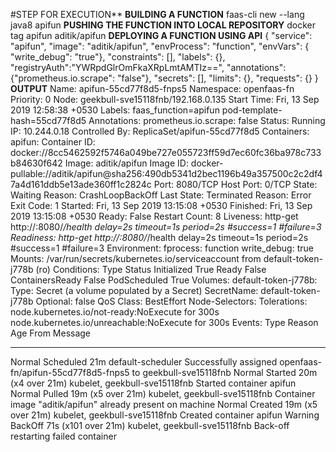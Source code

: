 #STEP FOR EXECUTION**
**BUILDING A FUNCTION**
faas-cli new --lang java8 apifun
**PUSHING THE FUNCTION INTO LOCAL REPOSITORY**
docker tag apifun aditik/apifun
**DEPLOYING A FUNCTION USING API**
{
  "service": "apifun",
  "image": "aditik/apifun",
  "envProcess": "function",
  "envVars": { "write_debug": "true"},
  "constraints": [],
  "labels": {},
  "registryAuth":"YWRpdGlrOmFkaXRpLmtAMTIz==",
  "annotations": {"prometheus.io.scrape": "false"},
  "secrets": [],
  "limits": {},
  "requests": {}
}
**OUTPUT**
Name:           apifun-55cd77f8d5-fnps5
Namespace:      openfaas-fn
Priority:       0
Node:           geekbull-sve15118fnb/192.168.0.135
Start Time:     Fri, 13 Sep 2019 12:58:38 +0530
Labels:         faas_function=apifun
                pod-template-hash=55cd77f8d5
Annotations:    prometheus.io.scrape: false
Status:         Running
IP:             10.244.0.18
Controlled By:  ReplicaSet/apifun-55cd77f8d5
Containers:
  apifun:
    Container ID:   docker://8cc5462592f5746a049be727e055723ff59d7ec60fc36ba978c733b84630f642
    Image:          aditik/apifun
    Image ID:       docker-pullable://aditik/apifun@sha256:490db5341d2bec1196b49a357500c2c2df47a4d161ddb5e13ade360ff1c2824c
    Port:           8080/TCP
    Host Port:      0/TCP
    State:          Waiting
      Reason:       CrashLoopBackOff
    Last State:     Terminated
      Reason:       Error
      Exit Code:    1
      Started:      Fri, 13 Sep 2019 13:15:08 +0530
      Finished:     Fri, 13 Sep 2019 13:15:08 +0530
    Ready:          False
    Restart Count:  8
    Liveness:       http-get http://:8080/_/health delay=2s timeout=1s period=2s #success=1 #failure=3
    Readiness:      http-get http://:8080/_/health delay=2s timeout=1s period=2s #success=1 #failure=3
    Environment:
      fprocess:     function
      write_debug:  true
    Mounts:
      /var/run/secrets/kubernetes.io/serviceaccount from default-token-j778b (ro)
Conditions:
  Type              Status
  Initialized       True 
  Ready             False 
  ContainersReady   False 
  PodScheduled      True 
Volumes:
  default-token-j778b:
    Type:        Secret (a volume populated by a Secret)
    SecretName:  default-token-j778b
    Optional:    false
QoS Class:       BestEffort
Node-Selectors:  <none>
Tolerations:     node.kubernetes.io/not-ready:NoExecute for 300s
                 node.kubernetes.io/unreachable:NoExecute for 300s
Events:
  Type     Reason     Age                  From                           Message
  ----     ------     ----                 ----                           -------
  Normal   Scheduled  21m                  default-scheduler              Successfully assigned openfaas-fn/apifun-55cd77f8d5-fnps5 to geekbull-sve15118fnb
  Normal   Started    20m (x4 over 21m)    kubelet, geekbull-sve15118fnb  Started container apifun
  Normal   Pulled     19m (x5 over 21m)    kubelet, geekbull-sve15118fnb  Container image "aditik/apifun" already present on machine
  Normal   Created    19m (x5 over 21m)    kubelet, geekbull-sve15118fnb  Created container apifun
  Warning  BackOff    71s (x101 over 21m)  kubelet, geekbull-sve15118fnb  Back-off restarting failed container


